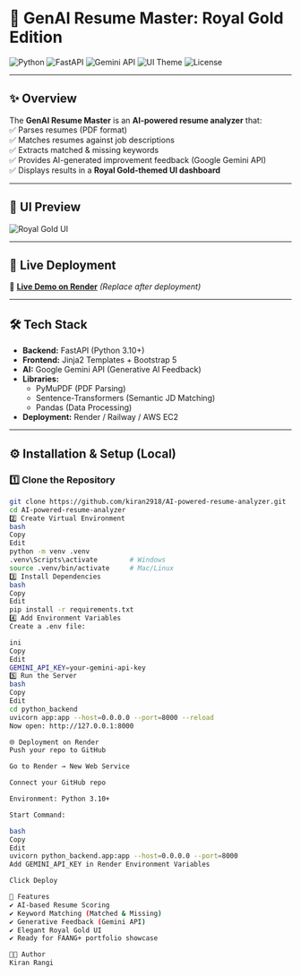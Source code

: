 # 👑 GenAI Resume Master: Royal Gold Edition

![Python](https://img.shields.io/badge/Python-3.10%2B-blue)
![FastAPI](https://img.shields.io/badge/FastAPI-Backend-green)
![Gemini API](https://img.shields.io/badge/Google-Gemini-yellow)
![UI Theme](https://img.shields.io/badge/UI-Royal%20Gold-FFD700)
![License](https://img.shields.io/badge/License-MIT-lightgrey)

---

## ✨ Overview  
The **GenAI Resume Master** is an **AI-powered resume analyzer** that:  
✅ Parses resumes (PDF format)  
✅ Matches resumes against job descriptions  
✅ Extracts matched & missing keywords  
✅ Provides AI-generated improvement feedback (Google Gemini API)  
✅ Displays results in a **Royal Gold-themed UI dashboard**  

---

## 🎨 UI Preview  
![Royal Gold UI](https://via.placeholder.com/1200x600.png?text=Royal+Gold+Resume+Analyzer+UI)

---

## 🚀 Live Deployment  
🔗 [**Live Demo on Render**](https://your-deployment-link.com) *(Replace after deployment)*

---

## 🛠 Tech Stack  
- **Backend:** FastAPI (Python 3.10+)  
- **Frontend:** Jinja2 Templates + Bootstrap 5  
- **AI:** Google Gemini API (Generative AI Feedback)  
- **Libraries:**  
  - PyMuPDF (PDF Parsing)  
  - Sentence-Transformers (Semantic JD Matching)  
  - Pandas (Data Processing)  
- **Deployment:** Render / Railway / AWS EC2  

---

## ⚙️ Installation & Setup (Local)  
### 1️⃣ Clone the Repository  
```bash
git clone https://github.com/kiran2918/AI-powered-resume-analyzer.git
cd AI-powered-resume-analyzer
2️⃣ Create Virtual Environment
bash
Copy
Edit
python -m venv .venv
.venv\Scripts\activate        # Windows  
source .venv/bin/activate     # Mac/Linux  
3️⃣ Install Dependencies
bash
Copy
Edit
pip install -r requirements.txt
4️⃣ Add Environment Variables
Create a .env file:

ini
Copy
Edit
GEMINI_API_KEY=your-gemini-api-key
5️⃣ Run the Server
bash
Copy
Edit
cd python_backend
uvicorn app:app --host=0.0.0.0 --port=8000 --reload
Now open: http://127.0.0.1:8000

🌐 Deployment on Render
Push your repo to GitHub

Go to Render → New Web Service

Connect your GitHub repo

Environment: Python 3.10+

Start Command:

bash
Copy
Edit
uvicorn python_backend.app:app --host=0.0.0.0 --port=8000
Add GEMINI_API_KEY in Render Environment Variables

Click Deploy

🧪 Features
✔ AI-based Resume Scoring
✔ Keyword Matching (Matched & Missing)
✔ Generative Feedback (Gemini API)
✔ Elegant Royal Gold UI
✔ Ready for FAANG+ portfolio showcase

👨‍💻 Author
Kiran Rangi

